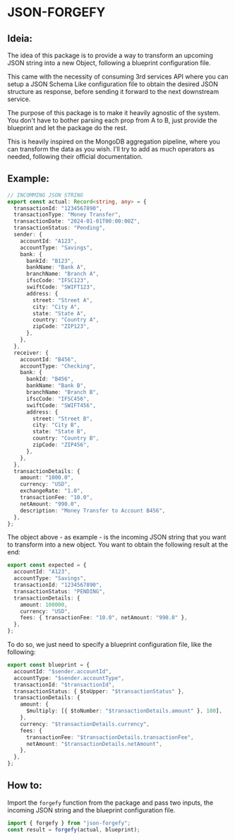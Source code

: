 # JSON-FORGEFY

## Ideia:

The idea of this package is to provide a way to transform an upcoming JSON string into a new Object, following a blueprint configuration file.

This came with the necessity of consuming 3rd services API where you can setup a JSON Schema Like configuration file to obtain the desired JSON structure as response, before sending it forward to the next downstream service.

The purpose of this package is to make it heavily agnostic of the system. You don't have to bother parsing each prop from A to B, just provide the blueprint and let the package do the rest.

This is heavily inspired on the MongoDB aggregation pipeline, where you can transform the data as you wish. I'll try to add as much operators as needed, following their official documentation.

## Example:

```ts
// INCOMMING JSON STRING
export const actual: Record<string, any> = {
  transactionId: "1234567890",
  transactionType: "Money Transfer",
  transactionDate: "2024-01-01T00:00:00Z",
  transactionStatus: "Pending",
  sender: {
    accountId: "A123",
    accountType: "Savings",
    bank: {
      bankId: "B123",
      bankName: "Bank A",
      branchName: "Branch A",
      ifscCode: "IFSC123",
      swiftCode: "SWIFT123",
      address: {
        street: "Street A",
        city: "City A",
        state: "State A",
        country: "Country A",
        zipCode: "ZIP123",
      },
    },
  },
  receiver: {
    accountId: "B456",
    accountType: "Checking",
    bank: {
      bankId: "B456",
      bankName: "Bank B",
      branchName: "Branch B",
      ifscCode: "IFSC456",
      swiftCode: "SWIFT456",
      address: {
        street: "Street B",
        city: "City B",
        state: "State B",
        country: "Country B",
        zipCode: "ZIP456",
      },
    },
  },
  transactionDetails: {
    amount: "1000.0",
    currency: "USD",
    exchangeRate: "1.0",
    transactionFee: "10.0",
    netAmount: "990.0",
    description: "Money Transfer to Account B456",
  },
};
```

The object above - as example - is the incoming JSON string that you want to transform into a new object. You want to obtain the following result at the end:

```ts
export const expected = {
  accountId: "A123",
  accountType: "Savings",
  transactionId: "1234567890",
  transactionStatus: "PENDING",
  transactionDetails: {
    amount: 100000,
    currency: "USD",
    fees: { transactionFee: "10.0", netAmount: "990.0" },
  },
};
```

To do so, we just need to specify a blueprint configuration file, like the following:

```ts
export const blueprint = {
  accountId: "$sender.accountId",
  accountType: "$sender.accountType",
  transactionId: "$transactionId",
  transactionStatus: { $toUpper: "$transactionStatus" },
  transactionDetails: {
    amount: {
      $multiply: [{ $toNumber: "$transactionDetails.amount" }, 100],
    },
    currency: "$transactionDetails.currency",
    fees: {
      transactionFee: "$transactionDetails.transactionFee",
      netAmount: "$transactionDetails.netAmount",
    },
  },
};

```

## How to:

Import the `forgefy` function from the package and pass two inputs, the incoming JSON string and the blueprint configuration file.

```ts
import { forgefy } from "json-forgefy";
const result = forgefy(actual, blueprint);
```
